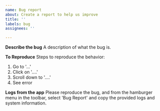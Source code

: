 ```yaml
---
name: Bug report
about: Create a report to help us improve
title: ''
labels: bug
assignees: ''

---
```


**Describe the bug**
A description of what the bug is.

**To Reproduce**
Steps to reproduce the behavior:
1. Go to '...'
2. Click on '....'
3. Scroll down to '....'
4. See error

**Logs from the app**
Please reproduce the bug, and from the hamburger menu in the toolbar, select 'Bug Report' and copy the provided logs and system information.

